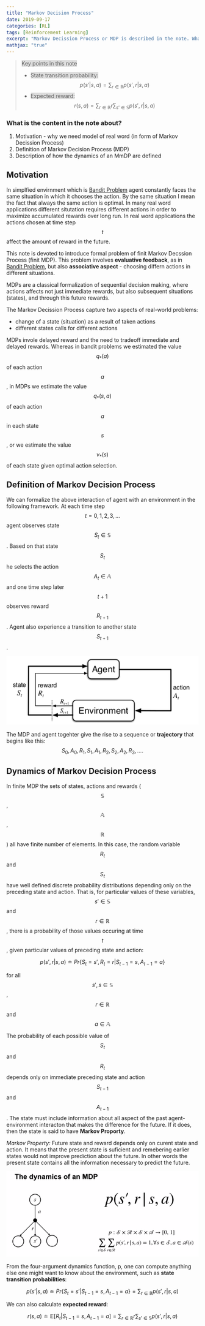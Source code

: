 ```yaml
---
title: "Markov Decision Process"
date: 2019-09-17
categories: [RL]
tags: [Reinforcement Learning]
excerpt: "Markov Decission Process or MDP is described in the note. What we can really benefit from having MDP available?"
mathjax: "true"
---
```


> <span style="background-color:gainsboro">Key points in this note</span>
> * <span style="background-color:gainsboro">State transition probability:</span>  
$$p(s'|s,a) = \sum_{r\in\mathbb{R}}p(s',r|s,a)$$
> * <span style="background-color:gainsboro">Expected reward:</span>  
$$r(s,a) = \sum_{r\in\mathbb{R}}r\sum_{s'\in\mathbb{S}}p(s',r|s,a)$$

### What is the content in the note about?
1. Motivation - why we need model of real word (in form of Markov Decission Process)
2. Definition of Markov Decision Process (MDP)
3. Description of how the dynamics of an MmDP are defined

## Motivation

In simplfied envirnment which is [Bandit Problem](http://www.damiankolmas.com/rl/Bandit-problem/) agent constantly faces the same situation in which it chooses the action. By the same situation I mean the fact that always the same action is optimal. In many real word applications different situtation requires different actions in order to maximize accumulated rewards over long run. In real word applications the actions chosen at time step $$t$$ affect the amount of reward in the future. 

This note is devoted to introduce formal problem of finit Markov Decssion Process (finit MDP). This problem involves **evaluative feedback**, as in [Bandit Problem](http://www.damiankolmas.com/rl/Bandit-problem/), but also **associative aspect** - choosing differn actions in different situations.

MDPs are a classical formalization of sequential decision making, where actions affects not just immediate rewards, but also subsequent situations (states), and through this future rewards.

The Markov Decission Process capture two aspects of real-world problems:
 - change of a state (situation) as a result of taken actions
 - different states calls for different actions 

MDPs invole delayed reward and the need to tradeoff immediate and delayed rewards. Whereas in bandit problems we estimated the value $$q_{*}(a)$$ of each action $$a$$, in MDPs we estimate the value $$q_{*}(s,a)$$ of each action $$a$$ in each state $$s$$, or we estimate the value $$v_{*}(s)$$ of each state given optimal action selection.

## Definition of Markov Decision Process

We can formalize the above interaction of agent with an environment in the following framework. At each time step $$t=0,1,2,3,...$$ agent observes state $$S_t\in\mathbb{S}$$. Based on that state $$S_t$$ he selects the action $$A_t\in\mathbb{A}$$ and one time step later $$t+1$$ observes reward $$R_{t+1}$$. Agent also experience a transition to another state $$S_{t+1}$$. 

![image](/images/MDP_framework_v1.png)

The MDP and agent togehter give the rise to a sequence or **trajectory** that begins like this:
$$S_0,A_0,R_1,S_1,A_1,R_2,S_2,A_2,R_3,....$$

## Dynamics of Markov Decision Process

In finite MDP the sets of states, actions and rewards ($$\mathbb{S}$$, $$\mathbb{A}$$, $$\mathbb{R}$$) all have finite number of elements. In this case, the random variable $$R_t$$ and $$S_t$$ have well defined discrete probability distributions depending only on the preceding state and action. That is, for particular values of these variables, $$s'\in\mathbb{S}$$ and $$r\in\mathbb{R}$$, there is a probability of those values occuring at time $$t$$, given particular values of preceding state and action:

$$p(s',r|s,a)\doteq Pr\{S_t=s',R_t=r | S_{t-1}=s, A_{t-1}=a \} $$

for all $$s',s\in\mathbb{S}$$, $$r\in\mathbb{R}$$ and $$a\in\mathbb{A}$$

The probability of each possible value of $$S_t$$ and $$R_t$$ depends only on immediate preceding state and action $$S_{t-1}$$ and $$A_{t-1}$$. The state must include information about all aspect of the past agent-environment interacton that makes the difference for the future. If it does, then the state is said to have **Markov Proporty**.

*Markov Property:*
Future state and reward depends only on curent state and action. It means that the present state is suficient and remebering earlier states would not improve prediction about the future. In other words the present state contains all the information necessary to predict the future.

![image](/images/Dynamics_of_MDP.png)

From the four-argument dynamics function, p, one can compute anything else one might want to know about the environment, such as **state transition probabilities**:

$$p(s'|s,a)\doteq Pr\{S_t=s'|S_{t-1}=s, A_{t-1}=a\}=\sum_{r\in\mathbb{R}}p(s',r|s,a)$$

We can also calculate **expected reward**:

$$r(s,a) \doteq \mathbb{E}[R_t | S_{t-1}=s, A_{t-1} = a ] = \sum_{r\in\mathbb{R}}r\sum_{s'\in\mathbb{S}}p(s',r|s,a)$$

